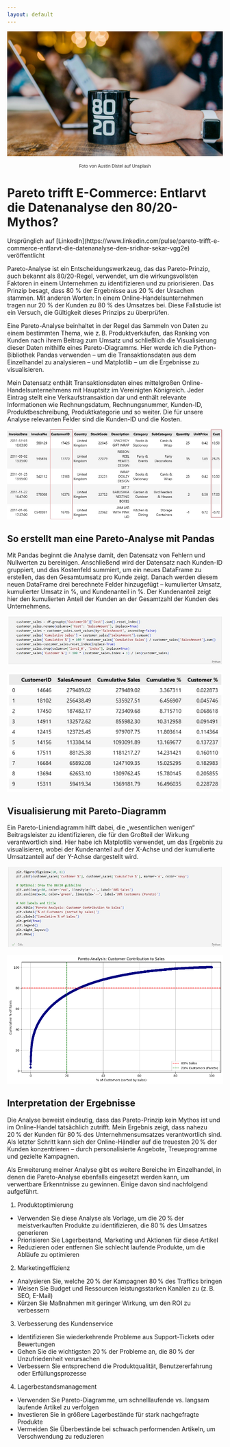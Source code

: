 ```yaml
---
layout: default
---
```


![Main Picture](/assets/img/pareto_1_0.jpg)
<p style="font-size: 10px; text-align: center;">Foto von Austin Distel auf Unsplash</p>
<h1>Pareto trifft E-Commerce: Entlarvt die Datenanalyse den 80/20-Mythos?</h1>
Ursprünglich auf [LinkedIn](https://www.linkedin.com/pulse/pareto-trifft-e-commerce-entlarvt-die-datenanalyse-den-sridhar-sekar-vgg2e) veröffentlicht

Pareto-Analyse ist ein Entscheidungswerkzeug, das das Pareto-Prinzip, auch bekannt als 80/20-Regel, verwendet, um die wirkungsvollsten Faktoren in einem Unternehmen zu identifizieren und zu priorisieren. Das Prinzip besagt, dass 80 % der Ergebnisse aus 20 % der Ursachen stammen. Mit anderen Worten: In einem Online-Handelsunternehmen tragen nur 20 % der Kunden zu 80 % des Umsatzes bei. Diese Fallstudie ist ein Versuch, die Gültigkeit dieses Prinzips zu überprüfen.

Eine Pareto-Analyse beinhaltet in der Regel das Sammeln von Daten zu einem bestimmten Thema, wie z. B. Produktverkäufen, das Ranking von Kunden nach ihrem Beitrag zum Umsatz und schließlich die Visualisierung dieser Daten mithilfe eines Pareto-Diagramms. Hier werde ich die Python-Bibliothek Pandas verwenden – um die Transaktionsdaten aus dem Einzelhandel zu analysieren – und Matplotlib – um die Ergebnisse zu visualisieren.

Mein Datensatz enthält Transaktionsdaten eines mittelgroßen Online-Handelsunternehmens mit Hauptsitz im Vereinigten Königreich. Jeder Eintrag stellt eine Verkaufs­transaktion dar und enthält relevante Informationen wie Rechnungsdatum, Rechnungsnummer, Kunden-ID, Produktbeschreibung, Produktkategorie und so weiter. Die für unsere Analyse relevanten Felder sind die Kunden-ID und die Kosten.

![Dataset_sample](/assets/img/pareto_1_1.jpg)

<h2>So erstellt man eine Pareto-Analyse mit Pandas</h2>
Mit Pandas beginnt die Analyse damit, den Datensatz von Fehlern und Nullwerten zu bereinigen. Anschließend wird der Datensatz nach Kunden-ID gruppiert, und das Kostenfeld summiert, um ein neues DataFrame zu erstellen, das den Gesamtumsatz pro Kunde zeigt. Danach werden diesem neuen DataFrame drei berechnete Felder hinzugefügt – kumulierter Umsatz, kumulierter Umsatz in %, und Kundenanteil in %. Der Kundenanteil zeigt hier den kumulierten Anteil der Kunden an der Gesamtzahl der Kunden des Unternehmens.

![Python Code](/assets/img/pareto_1_2.jpg)

![Output Table](/assets/img/pareto_1_3.jpg)

<h2>Visualisierung mit Pareto-Diagramm</h2>
Ein Pareto-Liniendiagramm hilft dabei, die „wesentlichen wenigen“ Beitragsleister zu identifizieren, die für den Großteil der Wirkung verantwortlich sind. Hier habe ich Matplotlib verwendet, um das Ergebnis zu visualisieren, wobei der Kundenanteil auf der X-Achse und der kumulierte Umsatzanteil auf der Y-Achse dargestellt wird.

![Visualization Code](/assets/img/pareto_1_4.jpg)

![Pareto Diagram](/assets/img/pareto_1_5.png)

<h2>Interpretation der Ergebnisse</h2>
Die Analyse beweist eindeutig, dass das Pareto-Prinzip kein Mythos ist und im Online-Handel tatsächlich zutrifft. Mein Ergebnis zeigt, dass nahezu 20 % der Kunden für 80 % des Unternehmensumsatzes verantwortlich sind. Als letzter Schritt kann sich der Online-Händler auf die treuesten 20 % der Kunden konzentrieren – durch personalisierte Angebote, Treueprogramme und gezielte Kampagnen.

Als Erweiterung meiner Analyse gibt es weitere Bereiche im Einzelhandel, in denen die Pareto-Analyse ebenfalls eingesetzt werden kann, um verwertbare Erkenntnisse zu gewinnen. Einige davon sind nachfolgend aufgeführt.

1. Produktoptimierung
- Verwenden Sie diese Analyse als Vorlage, um die 20 % der meistverkauften Produkte zu identifizieren, die 80 % des Umsatzes generieren
- Priorisieren Sie Lagerbestand, Marketing und Aktionen für diese Artikel
- Reduzieren oder entfernen Sie schlecht laufende Produkte, um die Abläufe zu optimieren

2. Marketingeffizienz
- Analysieren Sie, welche 20 % der Kampagnen 80 % des Traffics bringen
- Weisen Sie Budget und Ressourcen leistungsstarken Kanälen zu (z. B. SEO, E-Mail)
- Kürzen Sie Maßnahmen mit geringer Wirkung, um den ROI zu verbessern

3. Verbesserung des Kundenservice
- Identifizieren Sie wiederkehrende Probleme aus Support-Tickets oder Bewertungen
- Gehen Sie die wichtigsten 20 % der Probleme an, die 80 % der Unzufriedenheit verursachen
- Verbessern Sie entsprechend die Produktqualität, Benutzererfahrung oder Erfüllungsprozesse

4. Lagerbestandsmanagement
- Verwenden Sie Pareto-Diagramme, um schnelllaufende vs. langsam laufende Artikel zu verfolgen
- Investieren Sie in größere Lagerbestände für stark nachgefragte Produkte
- Vermeiden Sie Überbestände bei schwach performenden Artikeln, um Verschwendung zu reduzieren


